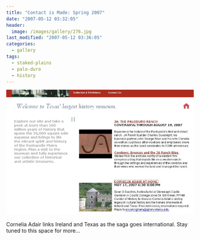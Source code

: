 ```yaml
---
title: "Contact is Made: Spring 2007"
date: "2007-05-12 03:32:05"
header:
  image: /images/gallery/276.jpg
last_modified: "2007-05-12 03:36:05"
categories:
  - gallery
tags:
  - staked-plains
  - palo-duro
  - history  
---
```

![276](/images/gallery/276.jpg)

Cornelia Adair links Ireland and Texas as the saga goes international. Stay tuned to this space for more...
